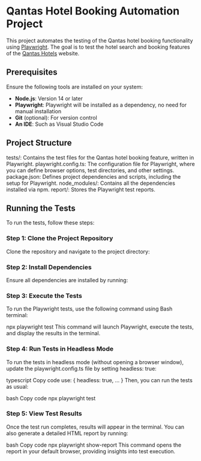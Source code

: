# Qantas Hotel Booking Automation Project

This project automates the testing of the Qantas hotel booking functionality using [Playwright](https://playwright.dev/). The goal is to test the hotel search and booking features of the [Qantas Hotels](https://www.qantas.com/hotels) website.

## Prerequisites

Ensure the following tools are installed on your system:

- **Node.js**: Version 14 or later
- **Playwright**: Playwright will be installed as a dependency, no need for manual installation
- **Git** (optional): For version control
- **An IDE**: Such as Visual Studio Code

## Project Structure
tests/: Contains the test files for the Qantas hotel booking feature, written in Playwright.
playwright.config.ts: The configuration file for Playwright, where you can define browser options, test directories, and other settings.
package.json: Defines project dependencies and scripts, including the setup for Playwright.
node_modules/: Contains all the dependencies installed via npm.
report/: Stores the Playwright test reports.

## Running the Tests
To run the tests, follow these steps:

### Step 1: Clone the Project Repository
Clone the repository and navigate to the project directory:


### Step 2: Install Dependencies
Ensure all dependencies are installed by running:


### Step 3: Execute the Tests
To run the Playwright tests, use the following command using Bash terminal:

npx playwright test
This command will launch Playwright, execute the tests, and display the results in the terminal.

### Step 4: Run Tests in Headless Mode
To run the tests in headless mode (without opening a browser window), update the playwright.config.ts file by setting headless: true:

typescript
Copy code
use: {
  headless: true,
  ...
}
Then, you can run the tests as usual:

bash
Copy code
npx playwright test
### Step 5: View Test Results
Once the test run completes, results will appear in the terminal. You can also generate a detailed HTML report by running:

bash
Copy code
npx playwright show-report
This command opens the report in your default browser, providing insights into test execution.
